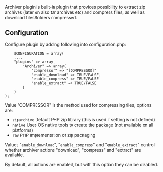 Archiver plugin is built-in plugin that provides possibility to extract zip archives (later on also tar archives etc) and compress files, as well as download files/folders compressed.

## Configuration

Configure plugin by adding following into configuration.php:


        $CONFIGURATION = array(
		...,
		"plugins" => array(
			"Archiver" => array(
				"compressor" => "[COMPRESSOR]"
				"enable_download" => TRUE/FALSE,
				"enable_compress" => TRUE/FALSE
				"enable_extract" => TRUE/FALSE
			)
		)
	);


Value "COMPRESSOR" is the method used for compressing files, options are:

  * `ziparchive` Default PHP zip library (this is used if setting is not defined)
  * `native` Uses OS native tools to create the package (not available on all platforms)
  * `raw` PHP implementation of zip packaging

Values "`enable_download`", "`enable_compress`" and "`enable_extract`" control whether archiver actions "download", "compress" and "extract" are available.

By default, all actions are enabled, but with this option they can be disabled.